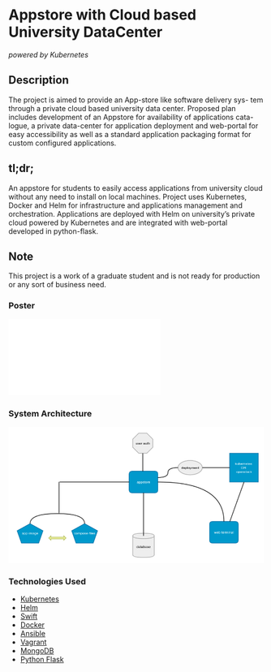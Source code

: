 # Appstore with Cloud based University DataCenter
*powered by Kubernetes*

## Description
The project is aimed to provide an App-store like software delivery sys-
tem through a private cloud based university data center. Proposed plan
includes development of an Appstore for availability of applications cata-
logue, a private data-center for application deployment and web-portal for
easy accessibility as well as a standard application packaging format for
custom configured applications.

## tl;dr;
An appstore for students to easily access applications from university cloud without any need to install on local machines.
Project uses Kubernetes, Docker and Helm for infrastructure and applications
management and orchestration. Applications are deployed with Helm on university’s
private cloud powered by Kubernetes and are integrated with web-portal developed in python-flask.

## Note
This project is a work of a graduate student and is not ready for production or any sort of business need.

### Poster
![poster](EducationalCloudResources/poster.pdf)

### System Architecture
![architecture](EducationalCloudResources/structure.png)

### Technologies Used
+ [Kubernetes](https://kubernetes.io/)
+ [Helm](https://helm.sh/)
+ [Swift](https://github.com/appscode/swift)
+ [Docker](https://www.docker.com/)
+ [Ansible](https://www.ansible.com/)
+ [Vagrant](https://www.vagrantup.com/)
+ [MongoDB](https://www.mongodb.com/)
+ [Python Flask](flask.pocoo.org/)
